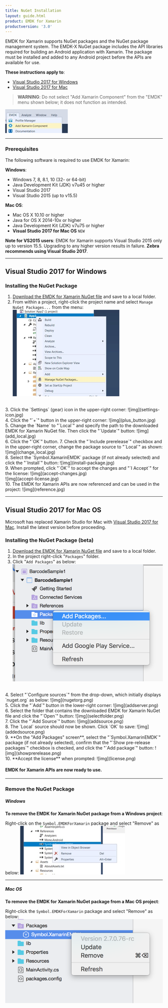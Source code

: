 ```yaml
---
title: NuGet Installation
layout: guide.html
product: EMDK for Xamarin
productversion: '3.0'
---
```


EMDK for Xamarin supports NuGet packages and the NuGet package management system. The EMDK-X NuGet package includes the API libraries required for building an Android application with Xamarin. The package must be installed and added to any Android project before the APIs are available for use. 

<!-- 
In previous versions of EMDK for Xamarin, the EMDK APIs were distributed through a Xamarin component. In late 2017, [Microsoft announced](https://blog.xamarin.com/hello-nuget-new-home-xamarin-components/) that it was phasing out support for Xamarin components and that all providers would be required to use NuGet packages.
 -->
**These instructions apply to**:

* [Visual Studio 2017 for Windows](#visualstudio2017forwindows)
* [Visual Studio 2017 for Mac](#visualstudio2017formac)

>**WARNING**: Do not select "Add Xamarin Component" from the "EMDK" menu shown below; it does not function as intended.

![img](xam-component-menu.jpg)
<br>

-----

### Prerequisites
The following software is required to use EMDK for Xamarin:

**Windows**:
* Windows 7, 8, 8.1, 10 (32- or 64-bit)
* Java Development Kit (JDK) v7u45 or higher
* Visual Studio 2017
* Visual Studio 2015 (up to v15.5) 

**Mac OS**:  
* Mac OS X 10.10 or higher
* Java for OS X 2014-10x or higher
* Java Development Kit (JDK) v7u75 or higher
* **Visual Studio 2017 for Mac OS** `NEW`

**Note for VS2015 users**: EMDK for Xamarin supports Visual Studio 2015 only up to version 15.5. Upgrading to any higher version results in failure. **Zebra recommends using Visual Studio 2017**. 

-----

## Visual Studio 2017 for Windows

### Installing the NuGet Package

1. [Download the EMDK for Xamarin NuGet file](https://github.com/zebra-stage/zebra-stage.github.io/blob/master/emdk-for-xamarin/nuget/Symbol.XamarinEMDK.2.7.0.76-rc.nupkg?raw=true) and save to a local folder.
2. From within a project, right-click the project name and select `Manage NuGet Packages...` from the menu:
	![img](win-manage-nuget.jpg)
<br>
3. Click the `Settings` (gear) icon in the upper-right corner:
	![img](settings-icon.jpg)
<br>
4. Click the "`+`" button in the upper-right corner:
	![img](plus_button.jpg)
<br>
5. Change the `Name` to "`Local`" and specify the path to the downloaded EMDK for Xamarin NuGet file. Then click the "`Update`" button: 
	![img](add_local.jpg)
<br>
6. Click the "`OK`" button.
7. Check the "`Include prerelease`" checkbox and in the upper-right corner, change the package source to "`Local`" as shown: 
	![img](change_local.jpg)
<br>
8. Select the `Symbol.XamarinEMDK` package (if not already selected) and click the "`Install`" button: 
	![img](install-package.jpg)
<br>
9. When prompted, click "`OK`" to accept the changes and "`I Accept`" for the license: 
	![img](accept-changes.jpg)
<br>
	![img](accept-license.jpg)
<br>
10. The EMDK for Xamarin APIs are now referenced and can be used in the project:
	![img](reference.jpg)

-----

## Visual Studio 2017 for Mac OS
Microsoft has replaced Xamarin Studio for Mac with [Visual Studio 2017 for Mac](https://docs.microsoft.com/en-us/visualstudio/mac/). Install the latest version before proceeding.

### Installing the NuGet Package (beta)
1. [Download the EMDK for Xamarin NuGet file](https://github.com/zebra-stage/zebra-stage.github.io/blob/master/emdk-for-xamarin/nuget/Symbol.XamarinEMDK.2.7.0.76-rc.nupkg?raw=true) and save to a local folder. 
2. In the project right-click "`Packages`" folder.
3. Click "`Add Packages`" as below:
	![img](addpackage.png)
<br>
4. Select "`Configure sources`" from the drop-down, which initially displays `nuget.org` as below: 
	![img](nugetorg.png)
<br>
5. Click the "`Add`" button in the lower-right corner:
	![img](addserver.png)
<br>
6. Select the folder that contains the downloaded EMDK for Xamarin NuGet file and click the "`Open`" button:
	![img](selectfolder.png)
<br>
7. Click the "`Add Source`" button:
	![img](addsource.png)
<br>
8. The `Local` source should now be shown. Click `OK` to save:
	![img](addedsource.png)
<br>
9. **On the "Add Packages" screen**, select the "`Symbol.XamarinEMDK`" package (if not already selected), confirm that the "`Show pre-release packages`" checkbox is checked, and click the "`Add package`" button:
	![img](showprerelease.png)
<br>
10. **Accept the license** when prompted:
	![img](license.png)
<br>

#### EMDK for Xamarin APIs are now ready to use. 

-----

### Remove the NuGet Package

##### Windows

**To remove the EMDK for Xamarin NuGet package from a Windows project**:

Right-click on the `Symbol.EMDKForXamarin` package and select "Remove" as below:
	![img](remove-package-win.jpg)
<br>

-----

##### Mac OS

**To remove the EMDK for Xamarin NuGet package from a Mac OS project**:

Right-click the `Symbol.EMDKForXamarin` package and select "Remove" as below:
	![img](remove-package.png)
<br>
